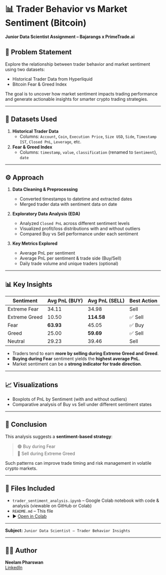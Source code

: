 # 📊 Trader Behavior vs Market Sentiment (Bitcoin)  
**Junior Data Scientist Assignment – Bajarangs x PrimeTrade.ai**

## 📌 Problem Statement  
Explore the relationship between trader behavior and market sentiment using two datasets:
- Historical Trader Data from Hyperliquid
- Bitcoin Fear & Greed Index

The goal is to uncover how market sentiment impacts trading performance and generate actionable insights for smarter crypto trading strategies.

---

## 📁 Datasets Used
1. **Historical Trader Data**
   - Columns: `Account`, `Coin`, `Execution Price`, `Size USD`, `Side`, `Timestamp IST`, `Closed PnL`, `Leverage`, etc.
2. **Fear & Greed Index**
   - Columns: `timestamp`, `value`, `classification` (renamed to `Sentiment`), `date`

---

## ⚙️ Approach  
1. **Data Cleaning & Preprocessing**
   - Converted timestamps to datetime and extracted dates
   - Merged trader data with sentiment data on date

2. **Exploratory Data Analysis (EDA)**
   - Analyzed `Closed PnL` across different sentiment levels
   - Visualized profit/loss distributions with and without outliers
   - Compared Buy vs Sell performance under each sentiment

3. **Key Metrics Explored**
   - Average PnL per sentiment
   - Average PnL per sentiment & trade side (Buy/Sell)
   - Daily trade volume and unique traders (optional)

---

## 📊 Key Insights

| Sentiment       | Avg PnL (BUY) | Avg PnL (SELL) | Best Action |
|-----------------|---------------|----------------|-------------|
| Extreme Fear    | 34.11         | 34.98          | Sell        |
| Extreme Greed   | 10.50         | **114.58**     | ✅ Sell      |
| Fear            | **63.93**     | 45.05          | ✅ Buy       |
| Greed           | 25.00         | **59.69**      | ✅ Sell      |
| Neutral         | 29.23         | 39.46          | Sell        |

- Traders tend to earn **more by selling during Extreme Greed and Greed**.
- **Buying during Fear** sentiment yields the **highest average PnL**.
- Market sentiment can be a **strong indicator for trade direction**.

---

## 📈 Visualizations
- Boxplots of PnL by Sentiment (with and without outliers)
- Comparative analysis of Buy vs Sell under different sentiment states

---

## 🧠 Conclusion  
This analysis suggests a **sentiment-based strategy**:
> 🟢 Buy during Fear  
> 🔴 Sell during Extreme Greed

Such patterns can improve trade timing and risk management in volatile crypto markets.

---

## 📎 Files Included
- `trader_sentiment_analysis.ipynb` – Google Colab notebook with code & analysis (viewable on GitHub or Colab)
- `README.md` – This file
- ▶️ [Open in Colab](https://colab.research.google.com/github/yourusername/yourrepo/blob/main/trader_sentiment_analysis.ipynb)
---

**Subject:** `Junior Data Scientist – Trader Behavior Insights`

---

## 🧑‍💻 Author  
**Neelam Pharswan**  
[LinkedIn](https://www.linkedin.com/in/neelam-pharswan/)
